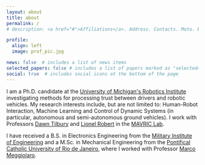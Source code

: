 ```yaml
---
layout: about
title: about
permalink: /
# description: <a href="#">Affiliations</a>. Address. Contacts. Moto. Etc.

profile:
  align: left
  image: prof_pic.jpg

news: false  # includes a list of news items
selected_papers: false # includes a list of papers marked as "selected={true}"
social: true  # includes social icons at the bottom of the page
---
```



I am a Ph.D. candidate at the [University of Michigan's Robotics Institute](http://robotics.umich.edu) investigating methods for processing trust between drivers and robotic vehicles. My research interests include, but are not limited to: Human-Robot Interaction, Machine Learning and Control of Dynamic Systems (in particular, autonomous and semi-autonomous ground vehicles).
I work with Professors [Dawn Tilbury](https://me.engin.umich.edu/people/faculty/dawn-tilbury) and [Lionel Robert](https://www.si.umich.edu/people/lionel-robert) in the [MAVRIC Lab](https://mavric.si.umich.edu/).

I have received a B.S. in Electronics Engineering from the [Military Institute of Engineering](http://www.ime.eb.mil.br/en/) and a M.Sc. in Mechanical Engineering from the [Pontifical Catholic University of Rio de Janeiro](http://www.puc-rio.br/english/), where I worked with Professor [Marco Meggiolaro](https://scholar.google.com/citations?user=8_LP4XYAAAAJ&hl=en).

 <!-- Write your biography here. Tell the world about yourself. Link to your favorite [subreddit](http://reddit.com){:target="\_blank"}. You can put a picture in, too. The code is already in, just name your picture `prof_pic.jpg` and put it in the `img/` folder. -->


<!-- Put your address / P.O. box / other info right below your picture. You can also disable any these elements by editing `profile` property of the YAML header of your `_pages/about.md`. Edit `_bibliography/papers.bib` and Jekyll will render your [publications page](/al-folio/publications/) automatically.

Link to your social media connections, too. This theme is set up to use [Font Awesome icons](http://fortawesome.github.io/Font-Awesome/){:target="\_blank"} and [Academicons](https://jpswalsh.github.io/academicons/){:target="\_blank"}, like the ones below. Add your Facebook, Twitter, LinkedIn, Google Scholar, or just disable all of them. -->
